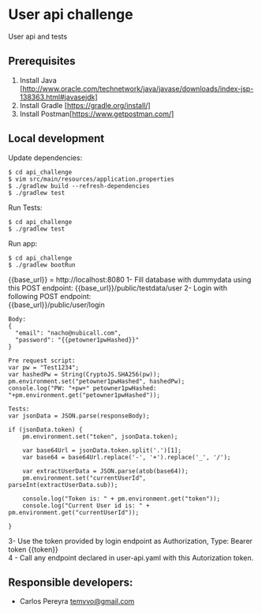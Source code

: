 # User api challenge


User api and tests 


## Prerequisites
1. Install Java [http://www.oracle.com/technetwork/java/javase/downloads/index-jsp-138363.html#javasejdk]
2. Install Gradle [https://gradle.org/install/]
3. Install Postman[https://www.getpostman.com/]


## Local development

Update dependencies: 

```
$ cd api_challenge
$ vim src/main/resources/application.properties
$ ./gradlew build --refresh-dependencies
$ ./gradlew test
```

Run Tests:
```
$ cd api_challenge
$ ./gradlew test
```

Run app:
```
$ cd api_challenge
$ ./gradlew bootRun
```
 {{base_url}} = http://localhost:8080
1- Fill database with dummydata using this POST endpoint:
    {{base_url}}/public/testdata/user
2- Login with following POST endpoint:   
    {{base_url}}/public/user/login
    
    Body:
    {
      "email": "nacho@nubicall.com",
      "password": "{{petowner1pwHashed}}"
    }
    
    Pre request script:
    var pw = "Test1234";
    var hashedPw = String(CryptoJS.SHA256(pw));
    pm.environment.set("petowner1pwHashed", hashedPw);
    console.log("PW: "+pw+" petowner1pwHashed: "+pm.environment.get("petowner1pwHashed"));
    
    Tests:
    var jsonData = JSON.parse(responseBody);
    
    if (jsonData.token) {
        pm.environment.set("token", jsonData.token);
        
        var base64Url = jsonData.token.split('.')[1];
        var base64 = base64Url.replace('-', '+').replace('_', '/');
    
        var extractUserData = JSON.parse(atob(base64));
        pm.environment.set("currentUserId", parseInt(extractUserData.sub));
    
        console.log("Token is: " + pm.environment.get("token"));
        console.log("Current User id is: " + pm.environment.get("currentUserId"));
    
    }
3- Use the token provided by login endpoint as Authorization, Type: Bearer token {{token}}   
4 - Call any endpoint declared in user-api.yaml with this Autorization token. 

## Responsible developers:
* Carlos Pereyra <temvvo@gmail.com>
